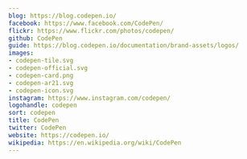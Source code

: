 ```yaml
---
blog: https://blog.codepen.io/
facebook: https://www.facebook.com/CodePen/
flickr: https://www.flickr.com/photos/codepen/
github: CodePen
guide: https://blog.codepen.io/documentation/brand-assets/logos/
images:
- codepen-tile.svg
- codepen-official.svg
- codepen-card.png
- codepen-ar21.svg
- codepen-icon.svg
instagram: https://www.instagram.com/codepen/
logohandle: codepen
sort: codepen
title: CodePen
twitter: CodePen
website: https://codepen.io/
wikipedia: https://en.wikipedia.org/wiki/CodePen
---
```

